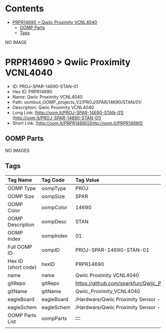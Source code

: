 



Contents
========

* [PRPR14690 > Qwiic Proximity VCNL4040](#prpr14690--qwiic-proximity-vcnl4040)
	* [OOMP Parts](#oomp-parts)
	* [Tags](#tags)
  
NO IMAGE  
# PRPR14690 > Qwiic Proximity VCNL4040

- ID: PROJ-SPAR-14690-STAN-01
- Hex ID: PRPR14690
- Name: Qwiic Proximity VCNL4040
- Path: oomlout_OOMP_projects_V2/PROJ/SPAR/14690/STAN/01/
- Description: Qwiic Proximity VCNL4040
- Long Link: [http://oom.lt/PROJ-SPAR-14690-STAN-01](http://oom.lt/PROJ-SPAR-14690-STAN-01)
- Short Link: [http://oom.lt/PRPR14690](http://oom.lt/PRPR14690)

## OOMP Parts
  
NO IMAGES  
## Tags
  

|Tag Name|Tag Code|Tag Value|
| :--- | :--- | :--- |
|OOMP Type|oompType|PROJ|
|OOMP Size|oompSize|SPAR|
|OOMP Color|oompColor|14690|
|OOMP Description|oompDesc|STAN|
|OOMP Index|oompIndex|01|
|Full OOMP ID|oompID|PROJ-SPAR-14690-STAN-01|
|Hex ID (short code)|hexID|PRPR14690|
|name|name|Qwiic Proximity VCNL4040|
|gitRepo|gitRepo|https://github.com/sparkfun/Qwiic_Proximity_VCNL4040|
|gitName|gitName|Qwiic_Proximity_VCNL4040|
|eagleBoard|eagleBoard|/Hardware/Qwiic Proximity Sensor - VCNL4040.brd|
|eagleSchem|eagleSchem|/Hardware/Qwiic Proximity Sensor - VCNL4040.sch|
|OOMP Parts List|oompParts|<table><tr><td></td></tr></table>|
||||
